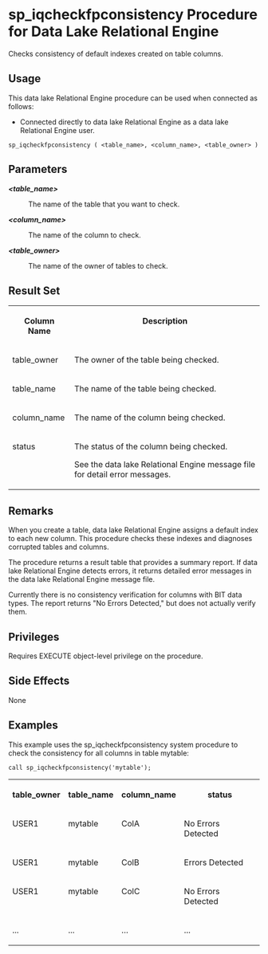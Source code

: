 <!-- loioa948509b70dc4210a83bb773eb91dde5 -->

# sp\_iqcheckfpconsistency Procedure for Data Lake Relational Engine

Checks consistency of default indexes created on table columns.



<a name="loioa948509b70dc4210a83bb773eb91dde5__section_isv_cwh_b4b"/>

## Usage

This data lake Relational Engine procedure can be used when connected as follows:

-   Connected directly to data lake Relational Engine as a data lake Relational Engine user.



```
sp_iqcheckfpconsistency ( <table_name>, <column_name>, <table_owner> )
```



<a name="loioa948509b70dc4210a83bb773eb91dde5__iq_refbb_1513"/>

## Parameters


<dl>
<dt><b>

*<table\_name\>*

</b></dt>
<dd>

The name of the table that you want to check.



</dd><dt><b>

*<column\_name\>*

</b></dt>
<dd>

The name of the column to check.



</dd><dt><b>

*<table\_owner\>*

</b></dt>
<dd>

The name of the owner of tables to check.



</dd>
</dl>



<a name="loioa948509b70dc4210a83bb773eb91dde5__section_pxx_k3n_zyb"/>

## Result Set


<table>
<tr>
<th valign="top">

Column Name

</th>
<th valign="top">

Description

</th>
</tr>
<tr>
<td valign="top">

table\_owner

</td>
<td valign="top">

The owner of the table being checked.

</td>
</tr>
<tr>
<td valign="top">

table\_name

</td>
<td valign="top">

The name of the table being checked.

</td>
</tr>
<tr>
<td valign="top">

column\_name

</td>
<td valign="top">

The name of the column being checked.

</td>
</tr>
<tr>
<td valign="top">

status

</td>
<td valign="top">

The status of the column being checked.

See the data lake Relational Engine message file for detail error messages.

</td>
</tr>
</table>



<a name="loioa948509b70dc4210a83bb773eb91dde5__iq_refbb_1561"/>

## Remarks

When you create a table, data lake Relational Engine assigns a default index to each new column. This procedure checks these indexes and diagnoses corrupted tables and columns.

The procedure returns a result table that provides a summary report. If data lake Relational Engine detects errors, it returns detailed error messages in the data lake Relational Engine message file.

Currently there is no consistency verification for columns with BIT data types. The report returns "No Errors Detected," but does not actually verify them.



## Privileges

Requires EXECUTE object-level privilege on the procedure.



## Side Effects

None



## Examples

This example uses the sp\_iqcheckfpconsistency system procedure to check the consistency for all columns in table mytable:

```
call sp_iqcheckfpconsistency('mytable');
```


<table>
<tr>
<th valign="top">

table\_owner

</th>
<th valign="top">

table\_name

</th>
<th valign="top">

column\_name

</th>
<th valign="top">

status

</th>
</tr>
<tr>
<td valign="top">

USER1

</td>
<td valign="top">

mytable

</td>
<td valign="top">

ColA

</td>
<td valign="top">

No Errors Detected

</td>
</tr>
<tr>
<td valign="top">

USER1

</td>
<td valign="top">

mytable

</td>
<td valign="top">

ColB

</td>
<td valign="top">

Errors Detected

</td>
</tr>
<tr>
<td valign="top">

USER1

</td>
<td valign="top">

mytable

</td>
<td valign="top">

ColC

</td>
<td valign="top">

No Errors Detected

</td>
</tr>
<tr>
<td valign="top">

...

</td>
<td valign="top">

...

</td>
<td valign="top">

…

</td>
<td valign="top">

...

</td>
</tr>
</table>

